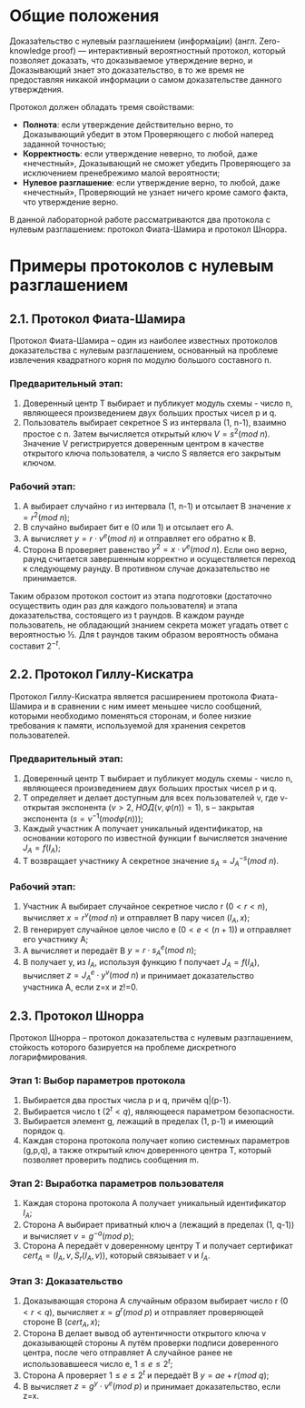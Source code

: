 # Общие положения

Доказа́тельство с нулевы́м разглаше́нием (информа́ции) (англ. Zero-knowledge proof) — интерактивный вероятностный протокол, который позволяет доказать, что доказываемое утверждение верно, и Доказывающий знает это доказательство, в то же время не предоставляя никакой информации о самом доказательстве данного утверждения. 

Протокол должен обладать тремя свойствами:

- **Полнота**: если утверждение действительно верно, то Доказывающий убедит в этом Проверяющего с любой наперед заданной точностью;
- **Корректность**: если утверждение неверно, то любой, даже «нечестный», Доказывающий не сможет убедить Проверяющего за исключением пренебрежимо малой вероятности;
- **Нулевое разглашение**: если утверждение верно, то любой, даже «нечестный», Проверяющий не узнает ничего кроме самого факта, что утверждение верно.

В данной лабораторной работе рассматриваются два протокола с нулевым разглашением: протокол Фиата-Шамира и протокол Шнорра.

# Примеры протоколов с нулевым разглашением

## 2.1. Протокол Фиата-Шамира

Протокол Фиата-Шамира – один из наиболее известных протоколов доказательства с нулевым разглашением, основанный на проблеме извлечения квадратного корня по модулю большого составного n.

### Предварительный этап:

1. Доверенный центр Т выбирает и публикует модуль схемы - число n, являющееся произведением двух больших простых чисел p и q.
2. Пользователь выбирает секретное S из интервала (1, n-1), взаимно простое с n. Затем вычисляется открытый ключ $V = s^2(mod~n)$. Значение V регистрируется доверенным центром в качестве открытого ключа пользователя, а число S является его закрытым ключом.

### Рабочий этап:

1. А выбирает случайно r из интервала (1, n-1) и отсылает B значение $x = r^2(mod~n)$;
2. B случайно выбирает бит e (0 или 1) и отсылает его А.
3. А вычисляет $y = r \cdot v^e(mod~n)$ и отправляет его обратно к B.
4. Сторона B проверяет равенство $y^2 = x \cdot v^e(mod~n)$. Если оно верно, раунд считается завершенным корректно и осуществляется переход к следующему раунду. В противном случае доказательство не принимается.

Таким образом протокол состоит из этапа подготовки (достаточно осуществить один раз для каждого пользователя) и этапа доказательства, состоящего из t раундов. В каждом раунде пользователь, не обладающий знанием секрета может угадать ответ с вероятностью ½. Для t раундов таким образом вероятность обмана составит $2^{-t}$.

## 2.2. Протокол Гиллу-Кискатра

Протокол Гиллу-Кискатра является расширением протокола Фиата-Шамира и в сравнении с ним имеет меньшее число сообщений, которыми необходимо поменяться сторонам, и более низкие требования к памяти, используемой для хранения секретов пользователей.

### Предварительный этап:

1. Доверенный центр Т выбирает и публикует модуль схемы - число n, являющееся произведением двух больших простых чисел p и q.
2. T определяет и делает доступным для всех пользователей v, где v-открытая экспонента ($v > 2$, $НОД(v, \varphi(n)) = 1$), s – закрытая экспонента ($s = v^{-1}(mod \varphi(n))$);
3. Каждый участник А получает уникальный идентификатор, на основании которого по известной функции f вычисляется значение $J_A = f(I_A)$;
4. Т возвращает участнику А секретное значение $s_A = J_A^{-s}(mod~n)$.

### Рабочий этап:

1. Участник A выбирает случайное секретное число r ($0<r<n$), вычисляет $x = r^v(mod~n)$ и отправляет B пару чисел $(I_A, x)$;
2. B генерирует случайное целое число е ($0<e<(n+1)$) и отправляет его участнику A;
3. A вычисляет и передаёт B $y = r \cdot s_A^e(mod~n)$;
4. B получает y, из $I_A$, используя функцию f получает $J_A = f(I_A)$, вычисляет $z = J_A^e \cdot y^v(mod~n)$ и принимает доказательство участника A, если z=x и z!=0.

## 2.3. Протокол Шнорра

Протокол Шнорра – протокол доказательства с нулевым разглашением, стойкость которого базируется на проблеме дискретного логарифмирования.

### Этап 1: Выбор параметров протокола

1. Выбирается два простых числа p и q, причём q|(p-1).
2. Выбирается число t ($2^t < q$), являющееся параметром безопасности.
3. Выбирается элемент g, лежащий в пределах (1, p-1) и имеющий порядок q.
4. Каждая сторона протокола получает копию системных параметров (g,p,q), а также открытый ключ доверенного центра T, который позволяет проверить подпись сообщения m.

### Этап 2: Выработка параметров пользователя

1. Каждая сторона протокола A получает уникальный идентификатор $I_A$;
2. Сторона A выбирает приватный ключ a (лежащий в пределах (1, q-1)) и вычисляет $v = g^{-a}(mod~p)$;
3. Сторона A передаёт v доверенному центру T и получает сертификат $cert_A = (I_A, v, S_r(I_A, v))$, который связывает v и $I_A$.

### Этап 3: Доказательство

1. Доказывающая сторона A случайным образом выбирает число r ($0<r<q$), вычисляет $x = g^r(mod~p)$ и отправляет проверяющей стороне B $(cert_A, x)$;
2. Сторона B делает вывод об аутентичности открытого ключа v доказывающей стороны A путём проверки подписи доверенного центра, после чего отправляет A случайное ранее не использовавшееся число e, $1 \leq e \leq 2^t$;
3. Сторона A проверяет $1 \leq e \leq 2^t$ и передаёт B $y = ae + r (mod~q)$;
4. B вычисляет $z = g^y \cdot v^e(mod~p)$ и принимает доказательство, если z=x.